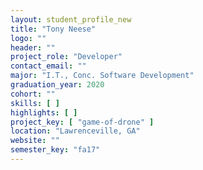 ```yaml
---
layout: student_profile_new
title: "Tony Neese"
logo: ""
header: ""
project_role: "Developer"
contact_email: ""
major: "I.T., Conc. Software Development"
graduation_year: 2020
cohort: ""
skills: [ ]
highlights: [ ]
project_key: [ "game-of-drone" ]
location: "Lawrenceville, GA"
website: ""
semester_key: "fa17"
---
```

